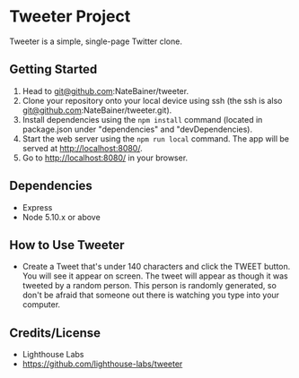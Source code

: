 # Tweeter Project

Tweeter is a simple, single-page Twitter clone.

## Getting Started

1. Head to git@github.com:NateBainer/tweeter.
2. Clone your repository onto your local device using ssh (the ssh is also git@github.com:NateBainer/tweeter.git).
3. Install dependencies using the `npm install` command (located in package.json under "dependencies" and "devDependencies).
3. Start the web server using the `npm run local` command. The app will be served at <http://localhost:8080/>.
4. Go to <http://localhost:8080/> in your browser.

## Dependencies

- Express
- Node 5.10.x or above

## How to Use Tweeter


- Create a Tweet that's under 140 characters and click the TWEET button. You will see it appear on screen. The tweet will appear as though it was tweeted by a random person. This person is randomly generated, so don't be afraid that someone out there is watching you type into your computer.

## Credits/License

- Lighthouse Labs
- https://github.com/lighthouse-labs/tweeter
